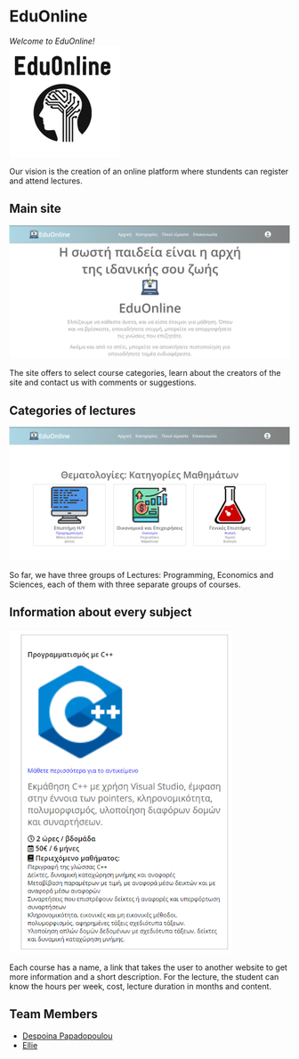 # EduOnline
*Welcome to EduOnline!*
<br><img src="https://github.com/Despoina2000/EduOnline/blob/main/code/image/LogoSample_Bigger.jpg" >
<p>Our vision is the creation of an online platform where stundents can register and attend lectures.</p>

## Main site
<img src="https://github.com/Despoina2000/EduOnline/blob/main/screenshots/index.png" >
<p>The site offers to select course categories, learn about the creators of the site and contact us with comments or suggestions.</p>

## Categories of lectures
<img src="https://github.com/Despoina2000/EduOnline/blob/main/screenshots/subjects.png" >
<p>So far, we have three groups of Lectures: Programming, Economics and Sciences, each of them with three separate groups of courses. </p>

## Information about every subject
<img src="https://github.com/Despoina2000/EduOnline/blob/main/screenshots/lesson.png" width=400>
<p>Each course has a name, a link that takes the user to another website to get more information and a short description. For the lecture, the student can know the hours per week, cost, lecture duration in months and content.</p>

## Team Members
- [Despoina Papadopoulou](https://github.com/Despoina2000)
- [Ellie](https://github.com/Hello-Script-Kitty)

